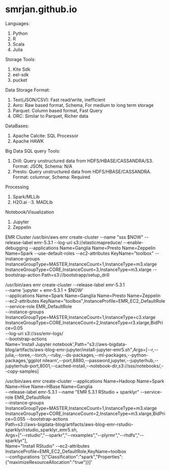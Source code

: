 # smrjan.github.io
Languages:
1. Python
2. R
3. Scala
4. Julia

Storage Tools:
1. Kite Sdk
2. eel-sdk
3. pucket

Data Storage Format:
1. Text(JSON/CSV): Fast read/write, inefficient
2. Avro: Raw based format, Schema, For medium to long term storage
3. Parquet: Column based format, Fast Query
4. ORC: Similar to Parquet, Richer data

DataBases:
1. Apache Calcite: SQL Processor
2. Apache HAWK

Big Data SQL query Tools:
1. Drill: Query unstructured data from HDFS/HBASE/CASSANDRA/S3. Format: JSON, Schema: N/A
2. Presto: Query unstructured data from HDFS/HBASE/CASSANDRA. Format: columnar, Schema: Required

Processing
1. Spark/MLLib
2. H2O.ai
⋅⋅3. MADLib

Notebook/Visualization
1. Jupyter
2. Zeppelin

EMR Cluster
/usr/bin/aws emr create-cluster --name "sss $NOW" --release-label emr-5.3.1 --log-uri s3://elasticmapreduce/ --enable-debugging --applications Name=Ganglia Name=Presto Name=Zeppelin Name=Spark --use-default-roles --ec2-attributes KeyName="toolbox" --instance-groups InstanceGroupType=MASTER,InstanceCount=1,InstanceType=m3.xlarge InstanceGroupType=CORE,InstanceCount=3,InstanceType=m3.xlarge --bootstrap-action Path=s3://bootstrapp/setup_drill

/usr/bin/aws emr create-cluster --release-label emr-5.3.1 \
  --name 'jupyter + emr-5.3.1 + $NOW' \
  --applications Name=Spark Name=Ganglia Name=Presto Name=Zeppelin \
  --ec2-attributes KeyName="toolbox",InstanceProfile=EMR_EC2_DefaultRole \
  --service-role EMR_DefaultRole \
  --instance-groups \
    InstanceGroupType=MASTER,InstanceCount=1,InstanceType=c3.xlarge \
    InstanceGroupType=CORE,InstanceCount=2,InstanceType=r3.xlarge,BidPrice=0.05 \
  --log-uri s3://sss/emr-logs/ \
  --bootstrap-actions \
    Name='Install Jupyter notebook',Path="s3://aws-bigdata-blog/artifacts/aws-blog-emr-jupyter/install-jupyter-emr5.sh",Args=[--r,--julia,--toree,--torch,--ruby,--ds-packages,--ml-packages,--python-packages,'ggplot nilearn',--port,8880,--password,jupyter,--jupyterhub,--jupyterhub-port,8001,--cached-install,--notebook-dir,s3://sss/notebooks/,--copy-samples]
    
/usr/bin/aws emr create-cluster --applications Name=Hadoop Name=Spark Name=Hive Name=HBase Name=Ganglia \
--release-label emr-5.3.1 --name "EMR 5.3.1 RStudio + sparklyr" --service-role EMR_DefaultRole \
--instance-groups InstanceGroupType=MASTER,InstanceCount=1,InstanceType=m3.xlarge \
InstanceGroupType=CORE,InstanceCount=2,InstanceType=m3.xlarge,BidPrice=0.055 --bootstrap-actions \
Path=s3://aws-bigdata-blog/artifacts/aws-blog-emr-rstudio-sparklyr/rstudio_sparklyr_emr5.sh,\
Args=["--rstudio","--sparkr","--rexamples","--plyrmr","--rhdfs","--sparklyr"],\
Name="Install RStudio" --ec2-attributes InstanceProfile=EMR_EC2_DefaultRole,KeyName=toolbox \
--configurations '[{"Classification":"spark","Properties":{"maximizeResourceAllocation":"true"}}]' 
    
